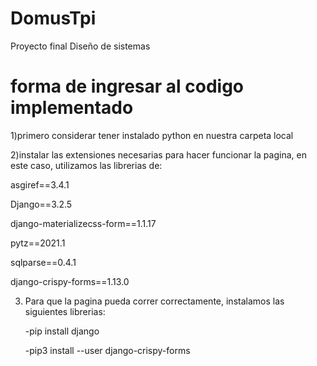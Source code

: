 # DomusTpi
 Proyecto final Diseño de sistemas

# forma de ingresar al codigo implementado
1)primero considerar tener instalado python en nuestra carpeta local

2)instalar las extensiones necesarias para hacer funcionar la pagina, en este caso, utilizamos las librerias de:

  asgiref==3.4.1
  
  Django==3.2.5
  
  django-materializecss-form==1.1.17
  
  pytz==2021.1
  
  sqlparse==0.4.1
  
  django-crispy-forms==1.13.0
  
  
3) Para que la pagina pueda correr correctamente, instalamos las siguientes librerias:

   -pip install django
   
   -pip3 install --user django-crispy-forms
